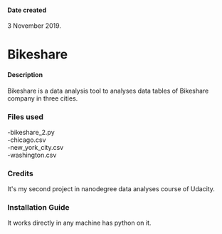 #### Date created
3 November 2019.
# Bikeshare
#### Description
Bikeshare is a data analysis tool to analyses data tables of Bikeshare company in three cities.

### Files used
  -bikeshare_2.py  
  -chicago.csv  
  -new_york_city.csv  
  -washington.csv

### Credits
It's my second project in nanodegree data analyses course of Udacity.

### Installation Guide
It works directly in any machine has python on it.
